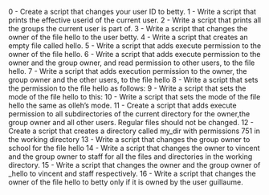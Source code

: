 0 - Create a script that changes your user ID to betty. 
1 - Write a script that prints the effective userid of the current user. 
2 - Write a script that prints all the groups the current user is part of. 
3 - Write a script that changes the owner of the file hello to the user betty. 
4 - Write a script that creates an empty file called hello. 
5 - Write a script that adds execute permission to the owner of the file hello. 
6 - Write a script that adds execute permission to the owner and the group owner, and read permission to other users, to the file hello. 
7 - Write a script that adds execution permission to the owner, the group owner and the other users, to the file hello 
8 - Write a script that sets the permission to the file hello as follows: 
9 - Write a script that sets the mode of the file hello to this: 
10 - Write a script that sets the mode of the file hello the same as olleh’s mode. 
11 - Create a script that adds execute permission to all subdirectories of the current directory for the owner,the group owner and all other users. Regular files should not be changed. 
12 - Create a script that creates a directory called my_dir with permissions 751 in the working directory
13 - Write a script that changes the group owner to school for the file hello 
14 - Write a script that changes the owner to vincent and the group owner to staff for all the files and directories in the working directory.
15 - Write a script that changes the owner and the group owner of _hello to vincent and staff respectively.
16 - Write a script that changes the owner of the file hello to betty only if it is owned by the user guillaume.
